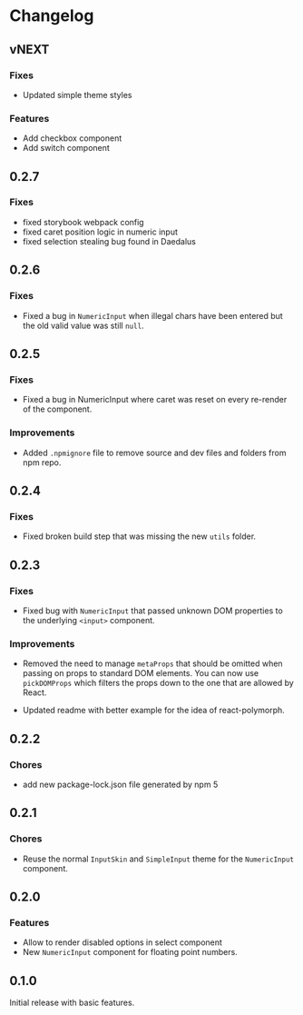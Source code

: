 Changelog
=========

## vNEXT

### Fixes

- Updated simple theme styles

### Features

- Add checkbox component
- Add switch component

## 0.2.7

### Fixes

- fixed storybook webpack config
- fixed caret position logic in numeric input
- fixed selection stealing bug found in Daedalus

## 0.2.6

### Fixes

- Fixed a bug in `NumericInput` when illegal chars have been entered but the
old valid value was still `null`.

## 0.2.5

### Fixes

- Fixed a bug in NumericInput where caret was reset on every re-render of the component.

### Improvements

- Added `.npmignore` file to remove source and dev files and folders from npm repo.

## 0.2.4

### Fixes

- Fixed broken build step that was missing the new `utils` folder.

## 0.2.3

### Fixes

- Fixed bug with `NumericInput` that passed unknown DOM properties to
the underlying `<input>` component.

### Improvements

- Removed the need to manage `metaProps` that should be omitted when
passing on props to standard DOM elements. You can now use `pickDOMProps`
which filters the props down to the one that are allowed by React.

- Updated readme with better example for the idea of react-polymorph.

## 0.2.2

### Chores

- add new package-lock.json file generated by npm 5

## 0.2.1

### Chores

- Reuse the normal `InputSkin` and `SimpleInput` theme for the `NumericInput` component.

## 0.2.0

### Features

- Allow to render disabled options in select component
- New `NumericInput` component for floating point numbers.

## 0.1.0

Initial release with basic features.
